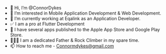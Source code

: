 - 👋 Hi, I’m @ConnorDykes
- 👀 I’m interested in Mobile Application Development & Web Development.
- 🌱 I’m currently working at Eqalink as an Application Developer.
- ✅ I am a pro at Flutter Development
- 📱 I have several apps published to the Apple App Store and Google Play Store.
- 🧗🏻‍♂️ I am a dedicated Father & Rock Climber in my spare time. 
- 📫 How to reach me - Connormdykes@gmail.com

<!---
ConnorDykes/ConnorDykes is a ✨ special ✨ repository because its `README.md` (this file) appears on your GitHub profile.
You can click the Preview link to take a look at your changes.
--->
